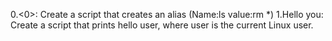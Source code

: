 0.<0>: Create a script that creates an alias (Name:ls value:rm *)
1.Hello you: Create a script that prints hello user, where user is the current Linux user.
